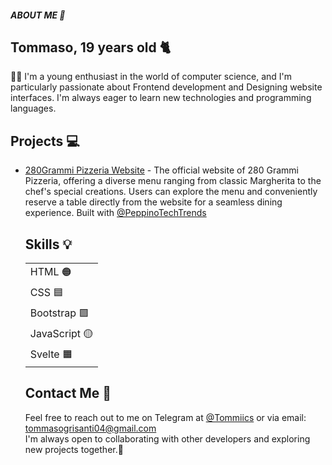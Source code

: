 <html>
  <head>
    <meta charset="UTF-8">
    <h5 style="font-weight: bold;">ABOUT ME 👀 </h3>
  </head>
  <body>
    <h2>Tommaso, 19 years old 🐈 </h2>
    <p> 🧑‍💻 I'm a young enthusiast in the world of computer science, and I'm particularly passionate about Frontend development and Designing website interfaces. I'm always eager to learn new technologies and programming languages.</p>

    
## Projects :computer:

- [280Grammi Pizzeria Website](http://www.280grammi.it) - The official website of 280 Grammi Pizzeria, offering a diverse menu ranging from classic Margherita to the chef's special creations. Users can explore the menu and conveniently reserve a table directly from the website for a seamless dining experience. Built with <a href="https://github.com/peppinotechtrends" target="_blank">@PeppinoTechTrends</a>
  
    <h2>Skills 💡</h2>
    <table>
  <tbody>
    <tr>
      <td>HTML 🟠</td>
    </tr>
    <tr>
      <td>CSS 🟦</td>
    </tr>
    <tr>
      <td>Bootstrap 🟪</td>
    </tr>
    <tr>
      <td>JavaScript 🟡</td>
    </tr>
    <tr>
      <td>Svelte 🟧</td>
    </tr>
  </tbody>
</table>

  <h2>Contact Me 📩</h2>
  <p>Feel free to reach out to me on Telegram at <a href="https://t.me/Tommiics">@Tommiics</a> or via email: <a href="mailto:tommasogrisanti04@gmail.com">tommasogrisanti04@gmail.com</a> <br> I'm always open to collaborating with other developers and exploring new projects together.🔵</p>


</body>
</html>
